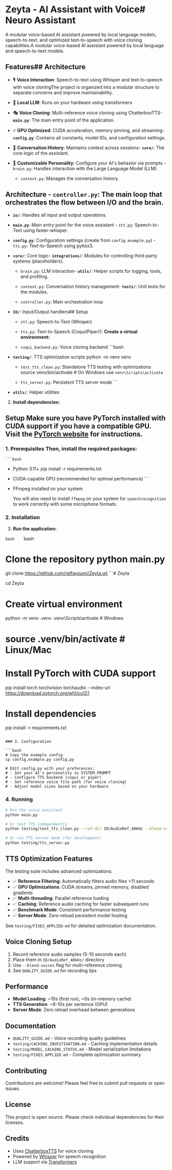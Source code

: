 # Zeyta - AI Assistant with Voice# Neuro Assistant



A modular voice-based AI assistant powered by local language models, speech-to-text, and optimized text-to-speech with voice cloning capabilities.A modular voice-based AI assistant powered by local language and speech-to-text models.



## Features## Architecture



- 🎙️ **Voice Interaction**: Speech-to-text using Whisper and text-to-speech with voice cloningThe project is organized into a modular structure to separate concerns and improve maintainability.

- 🧠 **Local LLM**: Runs on your hardware using transformers

- 🎭 **Voice Cloning**: Multi-reference voice cloning using ChatterboxTTS- **`main.py`**: The main entry point of the application.

- ⚡ **GPU Optimized**: CUDA acceleration, memory pinning, and streaming- **`config.py`**: Contains all constants, model IDs, and configuration settings.

- 📝 **Conversation History**: Maintains context across sessions- **`core/`**: The core logic of the assistant.

- 🎯 **Customizable Personality**: Configure your AI's behavior via prompts  - `brain.py`: Handles interaction with the Large Language Model (LLM).

  - `context.py`: Manages the conversation history.

## Architecture  - `controller.py`: The main loop that orchestrates the flow between I/O and the brain.

- **`io/`**: Handles all input and output operations.

- **`main.py`**: Main entry point for the voice assistant  - `stt.py`: Speech-to-Text using faster-whisper.

- **`config.py`**: Configuration settings (create from `config.example.py`)  - `tts.py`: Text-to-Speech using pyttsx3.

- **`core/`**: Core logic- **`integrations/`**: Modules for controlling third-party systems (placeholders).

  - `brain.py`: LLM interaction- **`utils/`**: Helper scripts for logging, tools, and profiling.

  - `context.py`: Conversation history management- **`tests/`**: Unit tests for the modules.

  - `controller.py`: Main orchestration loop

- **`IO/`**: Input/Output handlers## Setup

  - `stt.py`: Speech-to-Text (Whisper)

  - `tts.py`: Text-to-Speech (Coqui/Piper)1.  **Create a virtual environment:**

  - `coqui_backend.py`: Voice cloning backend    ```bash

- **`testing/`**: TTS optimization scripts    python -m venv venv

  - `test_tts_clean.py`: Standalone TTS testing with optimizations    source venv/bin/activate  # On Windows use `venv\Scripts\activate`

  - `tts_server.py`: Persistent TTS server mode    ```

- **`utils/`**: Helper utilities

2.  **Install dependencies:**

## Setup    Make sure you have PyTorch installed with CUDA support if you have a compatible GPU. Visit the [PyTorch website](https://pytorch.org/get-started/locally/) for instructions.



### 1. Prerequisites    Then, install the required packages:

    ```bash

- Python 3.11+    pip install -r requirements.txt

- CUDA-capable GPU (recommended for optimal performance)    ```

- FFmpeg installed on your system    

    You will also need to install `ffmpeg` on your system for `speechrecognition` to work correctly with some microphone formats.

### 2. Installation

3.  **Run the application:**

```bash    ```bash

# Clone the repository    python main.py

git clone https://github.com/relfayoumi/Zeyta.git    ```#   Z e y t a 

cd Zeyta 

 
# Create virtual environment
python -m venv .venv
.venv\Scripts\activate  # Windows
# source .venv/bin/activate  # Linux/Mac

# Install PyTorch with CUDA support
pip install torch torchvision torchaudio --index-url https://download.pytorch.org/whl/cu121

# Install dependencies
pip install -r requirements.txt
```

### 3. Configuration

```bash
# Copy the example config
cp config.example.py config.py

# Edit config.py with your preferences:
# - Set your AI's personality in SYSTEM_PROMPT
# - Configure TTS backend (coqui or piper)
# - Set reference voice file path (for voice cloning)
# - Adjust model sizes based on your hardware
```

### 4. Running

```bash
# Run the voice assistant
python main.py

# Or test TTS independently
python testing/test_tts_clean.py --ref-dir IO/AudioRef_48kHz --blend-voices --text "Hello world"

# Or run TTS server mode (for development)
python testing/tts_server.py
```

## TTS Optimization Features

The testing suite includes advanced optimizations:

- ✅ **Reference Filtering**: Automatically filters audio files >11 seconds
- ✅ **GPU Optimizations**: CUDA streams, pinned memory, disabled gradients
- ✅ **Multi-threading**: Parallel reference loading
- ✅ **Caching**: Reference audio caching for faster subsequent runs
- ✅ **Benchmark Mode**: Consistent performance testing
- ✅ **Server Mode**: Zero-reload persistent model hosting

See `testing/FIXES_APPLIED.md` for detailed optimization documentation.

## Voice Cloning Setup

1. Record reference audio samples (5-10 seconds each)
2. Place them in `IO/AudioRef_48kHz/` directory
3. Use `--blend-voices` flag for multi-reference cloning
4. See `QUALITY_GUIDE.md` for recording tips

## Performance

- **Model Loading**: ~10s (first run), ~0s (in-memory cache)
- **TTS Generation**: ~8-10s per sentence (GPU)
- **Server Mode**: Zero reload overhead between generations

## Documentation

- `QUALITY_GUIDE.md` - Voice recording quality guidelines
- `testing/CACHING_INVESTIGATION.md` - Caching implementation details
- `testing/MODEL_CACHING_STATUS.md` - Model serialization limitations
- `testing/FIXES_APPLIED.md` - Complete optimization summary

## Contributing

Contributions are welcome! Please feel free to submit pull requests or open issues.

## License

This project is open source. Please check individual dependencies for their licenses.

## Credits

- Uses [ChatterboxTTS](https://github.com/resemble-ai/chatterbox) for voice cloning
- Powered by [Whisper](https://github.com/openai/whisper) for speech recognition
- LLM support via [Transformers](https://github.com/huggingface/transformers)

